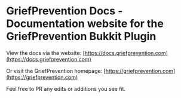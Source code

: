 # GriefPrevention Docs - Documentation website for the GriefPrevention Bukkit Plugin

View the docs via the website: [https://docs.griefprevention.com](https://docs.griefprevention.com)

Or visit the GriefPrevention homepage: [https://griefprevention.com](https://griefprevention.com)

Feel free to PR any edits or additions you see fit.
